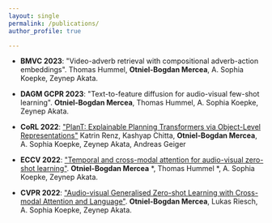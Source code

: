 ```yaml
---
layout: single
permalink: /publications/
author_profile: true

---
```

- **BMVC 2023**: "Video-adverb retrieval with compositional adverb-action embeddings".  Thomas Hummel, **Otniel-Bogdan Mercea**, A. Sophia Koepke, Zeynep Akata.

- **DAGM GCPR 2023**: "Text-to-feature diffusion for audio-visual few-shot learning". **Otniel-Bogdan Mercea**, Thomas Hummel, A. Sophia Koepke, Zeynep Akata.

- **CoRL 2022**: ["PlanT: Explainable Planning Transformers via Object-Level Representations"](https://arxiv.org/abs/2210.14222) Katrin Renz, Kashyap Chitta, **Otniel-Bogdan Mercea**, A. Sophia Koepke, Zeynep Akata, Andreas Geiger

- **ECCV 2022**: ["Temporal and cross-modal attention for audio-visual zero-shot learning"](https://arxiv.org/abs/2207.09966). **Otniel-Bogdan Mercea** *, Thomas Hummel *, A. Sophia Koepke, Zeynep Akata.

- **CVPR 2022**: ["Audio-visual Generalised Zero-shot Learning with Cross-modal Attention and Language"](https://arxiv.org/abs/2203.03598). **Otniel-Bogdan
Mercea**, Lukas Riesch, A. Sophia Koepke, Zeynep Akata.
